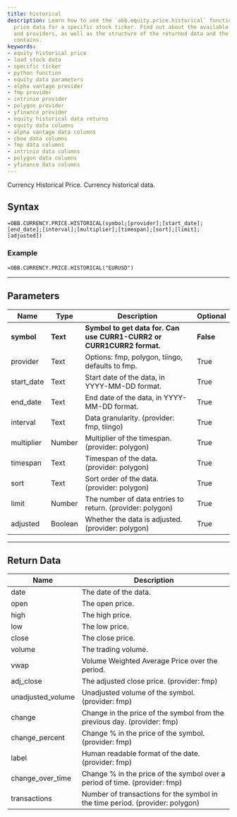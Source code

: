 ```yaml
---
title: historical
description: Learn how to use the `obb.equity.price.historical` function to load historical
  price data for a specific stock ticker. Find out about the available parameters
  and providers, as well as the structure of the returned data and the columns it
  contains.
keywords: 
- equity historical price
- load stock data
- specific ticker
- python function
- equity data parameters
- alpha vantage provider
- fmp provider
- intrinio provider
- polygon provider
- yfinance provider
- equity historical data returns
- equity data columns
- alpha vantage data columns
- cboe data columns
- fmp data columns
- intrinio data columns
- polygon data columns
- yfinance data columns
---
```


<!-- markdownlint-disable MD041 -->

Currency Historical Price. Currency historical data.

## Syntax

```excel wordwrap
=OBB.CURRENCY.PRICE.HISTORICAL(symbol;[provider];[start_date];[end_date];[interval];[multiplier];[timespan];[sort];[limit];[adjusted])
```

### Example

```excel wordwrap
=OBB.CURRENCY.PRICE.HISTORICAL("EURUSD")
```

---

## Parameters

| Name | Type | Description | Optional |
| ---- | ---- | ----------- | -------- |
| **symbol** | **Text** | **Symbol to get data for. Can use CURR1-CURR2 or CURR1CURR2 format.** | **False** |
| provider | Text | Options: fmp, polygon, tiingo, defaults to fmp. | True |
| start_date | Text | Start date of the data, in YYYY-MM-DD format. | True |
| end_date | Text | End date of the data, in YYYY-MM-DD format. | True |
| interval | Text | Data granularity. (provider: fmp, tiingo) | True |
| multiplier | Number | Multiplier of the timespan. (provider: polygon) | True |
| timespan | Text | Timespan of the data. (provider: polygon) | True |
| sort | Text | Sort order of the data. (provider: polygon) | True |
| limit | Number | The number of data entries to return. (provider: polygon) | True |
| adjusted | Boolean | Whether the data is adjusted. (provider: polygon) | True |

---

## Return Data

| Name | Description |
| ---- | ----------- |
| date | The date of the data.  |
| open | The open price.  |
| high | The high price.  |
| low | The low price.  |
| close | The close price.  |
| volume | The trading volume.  |
| vwap | Volume Weighted Average Price over the period.  |
| adj_close | The adjusted close price. (provider: fmp) |
| unadjusted_volume | Unadjusted volume of the symbol. (provider: fmp) |
| change | Change in the price of the symbol from the previous day. (provider: fmp) |
| change_percent | Change % in the price of the symbol. (provider: fmp) |
| label | Human readable format of the date. (provider: fmp) |
| change_over_time | Change % in the price of the symbol over a period of time. (provider: fmp) |
| transactions | Number of transactions for the symbol in the time period. (provider: polygon) |
